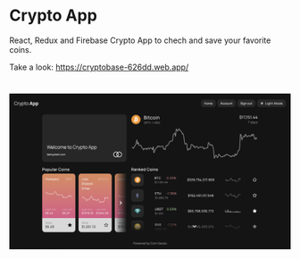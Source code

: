 # Crypto App

React, Redux and Firebase Crypto App to chech and save your favorite coins.

Take a look: https://cryptobase-626dd.web.app/

# ![sketch of weather app](https://raw.githubusercontent.com/vicente-astorga/crypto-app/main/Captura%20de%20Pantalla%202022-12-09%20a%20la(s)%2020.12.03.png)



